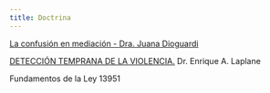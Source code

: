 ```yaml
---
title: Doctrina
---
```

[La confusión en mediación - Dra. Juana Dioguardi](/doctrina/la-confusion-en-mediacion/index.html)

[DETECCIÓN TEMPRANA DE LA VIOLENCIA.](/doctrina/deteccion-temprana-de-la-violencia/index.html)     Dr. Enrique A. Laplane

Fundamentos de la Ley 13951
